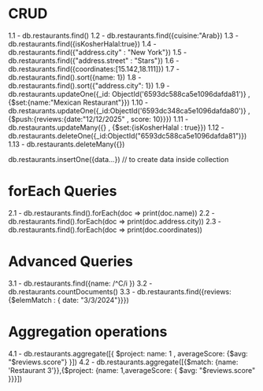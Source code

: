 # CRUD

1.1 - db.restaurants.find()
1.2 - db.restaurants.find({cuisine:"Arab})
1.3 - db.restaurants.find({isKosherHalal:true})
1.4 - db.restaurants.find({"address.city" : "New York"})
1.5 - db.restaurants.find({"address.street" : "Stars"})
1.6 - db.restaurants.find({coordinates:[15.142,18.111]})
1.7 - db.restaurants.find().sort({name: 1})
1.8 - db.restaurants.find().sort({"address.city": 1})
1.9 - db.restaurants.updateOne({\_id: ObjectId('6593dc588ca5e1096dafda81')} , {$set:{name:"Mexican Restaurant"}})
1.10 - db.restaurants.updateOne({_id:ObjectId('6593dc348ca5e1096dafda80')} , {$push:{reviews:{date:"12/12/2025" , score: 10}}})
1.11 - db.restaurants.updateMany({} , {$set:{isKosherHalal : true}})
1.12 - db.restaurants.deleteOne({\_id:ObjectId("6593dc588ca5e1096dafda81")})
1.13 - db.restaurants.deleteMany({})

db.restaurants.insertOne({data...}) // to create data inside collection

# forEach Queries

2.1 - db.restaurants.find().forEach(doc => print(doc.name))
2.2 - db.restaurants.find().forEach(doc => print(doc.address.city))
2.3 - db.restaurants.find().forEach(doc => print(doc.coordinates))

# Advanced Queries

3.1 - db.restaurants.find({name: /^C/i })
3.2 - db.restaurants.countDocuments()
3.3 - db.restaurants.find({reviews: {$elemMatch : { date: "3/3/2024"}}})

# Aggregation operations

4.1 - db.restaurants.aggregate([{ $project: name: 1 , averageScore: {$avg: "$reviews.score"} }])
4.2 - db.restaurants.aggregate([{$match: {name: 'Restaurant 3'}},{$project: {name: 1,averageScore: { $avg: "$reviews.score" }}}])
